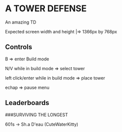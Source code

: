 # A TOWER DEFENSE

An amazing TD

Expected screen width and height |=> 1366px by 768px


## Controls
B										=> enter Build mode

N/V while in build mode					=> select tower

left click/enter while in build mode	=> place tower

echap									=> pause menu


## Leaderboards
###SURVIVING THE LONGEST

601s -> Sh.a D'eau (CuteWaterKitty)